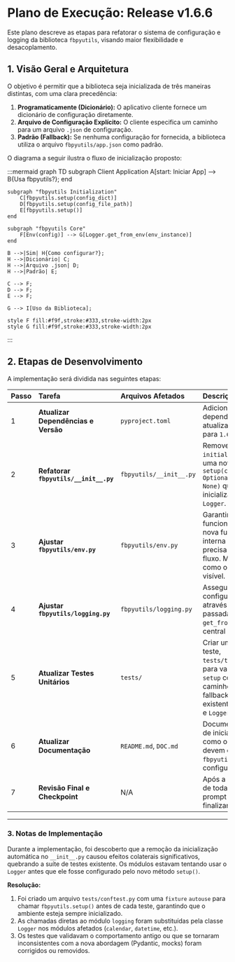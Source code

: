 # Plano de Execução: Release v1.6.6

Este plano descreve as etapas para refatorar o sistema de configuração e logging da biblioteca `fbpyutils`, visando maior flexibilidade e desacoplamento.

## 1. Visão Geral e Arquitetura

O objetivo é permitir que a biblioteca seja inicializada de três maneiras distintas, com uma clara precedência:

1.  **Programaticamente (Dicionário):** O aplicativo cliente fornece um dicionário de configuração diretamente.
2.  **Arquivo de Configuração Explícito:** O cliente especifica um caminho para um arquivo `.json` de configuração.
3.  **Padrão (Fallback):** Se nenhuma configuração for fornecida, a biblioteca utiliza o arquivo `fbpyutils/app.json` como padrão.

O diagrama a seguir ilustra o fluxo de inicialização proposto:

:::mermaid
graph TD
    subgraph Client Application
        A[start: Iniciar App] --> B{Usa fbpyutils?};
    end

    subgraph "fbpyutils Initialization"
        C[fbpyutils.setup(config_dict)]
        D[fbpyutils.setup(config_file_path)]
        E[fbpyutils.setup()]
    end

    subgraph "fbpyutils Core"
        F[Env(config)] --> G[Logger.get_from_env(env_instance)]
    end

    B -->|Sim| H{Como configurar?};
    H -->|Dicionário| C;
    H -->|Arquivo .json| D;
    H -->|Padrão| E;

    C --> F;
    D --> F;
    E --> F;

    G --> I[Uso da Biblioteca];

    style F fill:#f9f,stroke:#333,stroke-width:2px
    style G fill:#f9f,stroke:#333,stroke-width:2px
:::

## 2. Etapas de Desenvolvimento

A implementação será dividida nas seguintes etapas:

| Passo | Tarefa | Arquivos Afetados | Descrição |
| :--- | :--- | :--- | :--- |
| 1 | **Atualizar Dependências e Versão** | `pyproject.toml` | Adicionar `pydantic` como dependência explícita e atualizar a versão do projeto para `1.6.6`. |
| 2 | **Refatorar `fbpyutils/__init__.py`** | `fbpyutils/__init__.py` | Remover a função `initialize()` automática. Criar uma nova função `setup(config: Optional[Union[Dict, str]] = None)` que orquestrará a inicialização da `Env` e do `Logger`. |
| 3 | **Ajustar `fbpyutils/env.py`** | `fbpyutils/env.py` | Garantir que a classe `Env` funcione corretamente com a nova função `setup`. A lógica interna parece correta, mas precisa ser validada no novo fluxo. Marcar `load_config` como obsoleto de forma mais visível. |
| 4 | **Ajustar `fbpyutils/logging.py`** | `fbpyutils/logging.py` | Assegurar que `Logger` seja configurado exclusivamente através da instância de `Env` passada pelo `setup`. O método `get_from_env` será o ponto central de configuração. |
| 5 | **Atualizar Testes Unitários** | `tests/` | Criar um novo arquivo de teste, `tests/test_initialization.py`, para validar o novo fluxo de `setup` com dicionário, com caminho de arquivo e com o fallback. Atualizar testes existentes para as classes `Env` e `Logger` se necessário. |
| 6 | **Atualizar Documentação** | `README.md`, `DOC.md` | Documentar o novo processo de inicialização, explicando como os clientes da biblioteca devem chamar `fbpyutils.setup()` para configurar o ambiente. |
| 7 | **Revisão Final e Checkpoint** | N/A | Após a conclusão e aprovação de todas as etapas, executar o prompt `APPLY_CHECKPOINT` para finalizar a release. |

---

### **3. Notas de Implementação**

Durante a implementação, foi descoberto que a remoção da inicialização automática no `__init__.py` causou efeitos colaterais significativos, quebrando a suíte de testes existente. Os módulos estavam tentando usar o `Logger` antes que ele fosse configurado pelo novo método `setup()`.

**Resolução:**
1.  Foi criado um arquivo `tests/conftest.py` com uma `fixture` `autouse` para chamar `fbpyutils.setup()` antes de cada teste, garantindo que o ambiente esteja sempre inicializado.
2.  As chamadas diretas ao módulo `logging` foram substituídas pela classe `Logger` nos módulos afetados (`calendar`, `datetime`, etc.).
3.  Os testes que validavam o comportamento antigo ou que se tornaram inconsistentes com a nova abordagem (Pydantic, mocks) foram corrigidos ou removidos.

